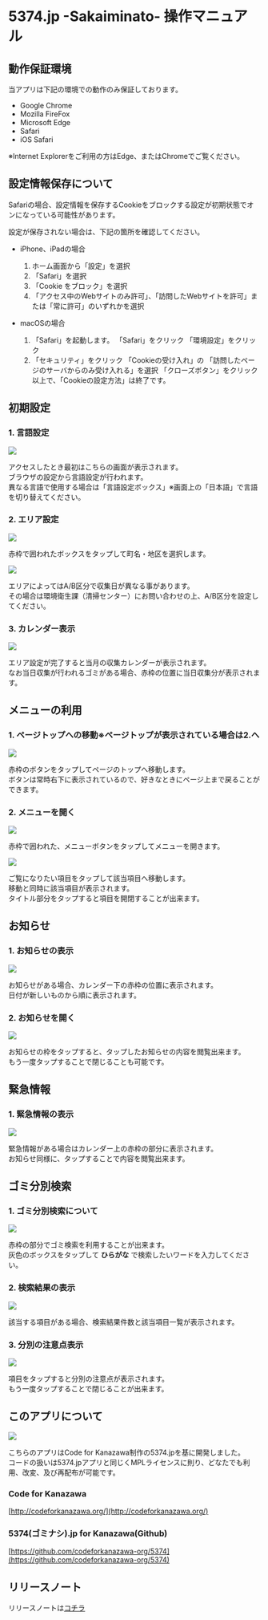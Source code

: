 # 5374.jp -Sakaiminato- 操作マニュアル

## 動作保証環境

当アプリは下記の環境での動作のみ保証しております。

- Google Chrome
- Mozilla FireFox
- Microsoft Edge
- Safari
- iOS Safari

※Internet Explorerをご利用の方はEdge、またはChromeでご覧ください。


## 設定情報保存について

Safariの場合、設定情報を保存するCookieをブロックする設定が初期状態でオンになっている可能性があります。

設定が保存されない場合は、下記の箇所を確認してください。

- iPhone、iPadの場合
  1. ホーム画面から「設定」を選択
  2. 「Safari」を選択
  3. 「Cookie をブロック」を選択
  4. 「アクセス中のWebサイトのみ許可」、「訪問したWebサイトを許可」または「常に許可」のいずれかを選択

- macOSの場合
  1. 「Safari」を起動します。 「Safari」をクリック 「環境設定」をクリック
  2. 「セキュリティ」をクリック 「Cookieの受け入れ」の 「訪問したページのサーバからのみ受け入れる」を選択 「クローズボタン」をクリック 以上で、「Cookieの設定方法」は終了です。


## 初期設定

### 1. 言語設定
![](./manu/pic-001.png)

アクセスしたとき最初はこちらの画面が表示されます。  
ブラウザの設定から言語設定が行われます。  
異なる言語で使用する場合は「言語設定ボックス」※画面上の「日本語」で言語を切り替えてください。

### 2. エリア設定
![](./manu/pic-002.png)

赤枠で囲われたボックスをタップして町名・地区を選択します。

![](./manu/pic-003.png)

エリアによってはA/B区分で収集日が異なる事があります。  
その場合は環境衛生課（清掃センター）にお問い合わせの上、A/B区分を設定してください。

### 3. カレンダー表示

![](./manu/pic-004.png)

エリア設定が完了すると当月の収集カレンダーが表示されます。  
なお当日収集が行われるゴミがある場合、赤枠の位置に当日収集分が表示されます。


## メニューの利用

### 1. ページトップへの移動※ページトップが表示されている場合は2.へ
![](./manu/pic-005.png)

赤枠のボタンをタップしてページのトップへ移動します。  
ボタンは常時右下に表示されているので、好きなときにページ上まで戻ることができます。

### 2. メニューを開く
![](./manu/pic-006.png)

赤枠で囲われた、メニューボタンをタップしてメニューを開きます。

![](./manu/pic-007.png)

ご覧になりたい項目をタップして該当項目へ移動します。  
移動と同時に該当項目が表示されます。  
タイトル部分をタップすると項目を開閉することが出来ます。

## お知らせ

### 1. お知らせの表示
![](./manu/pic-008.png)

お知らせがある場合、カレンダー下の赤枠の位置に表示されます。  
日付が新しいものから順に表示されます。

### 2. お知らせを開く
![](./manu/pic-009.png)

お知らせの枠をタップすると、タップしたお知らせの内容を閲覧出来ます。  
もう一度タップすることで閉じることも可能です。

## 緊急情報

### 1. 緊急情報の表示
![](./manu/pic-010.png)

緊急情報がある場合はカレンダー上の赤枠の部分に表示されます。  
お知らせ同様に、タップすることで内容を閲覧出来ます。

## ゴミ分別検索

### 1. ゴミ分別検索について
![](./manu/pic-011.png)

赤枠の部分でゴミ検索を利用することが出来ます。  
灰色のボックスをタップして
**ひらがな**
で検索したいワードを入力してください。

### 2. 検索結果の表示
![](./manu/pic-012.png)

該当する項目がある場合、検索結果件数と該当項目一覧が表示されます。

### 3. 分別の注意点表示
![](./manu/pic-013.png)

項目をタップすると分別の注意点が表示されます。  
もう一度タップすることで閉じることが出来ます。

## このアプリについて
![](./manu/pic-014.png)

こちらのアプリはCode for Kanazawa制作の5374.jpを基に開発しました。  
コードの扱いは5374.jpアプリと同じくMPLライセンスに則り、どなたでも利用、改変、及び再配布が可能です。

### Code for Kanazawa
[http://codeforkanazawa.org/](http://codeforkanazawa.org/)

### 5374(ゴミナシ).jp for Kanazawa(Github)
[https://github.com/codeforkanazawa-org/5374](https://github.com/codeforkanazawa-org/5374)

## リリースノート
リリースノートは[コチラ](./manu/release-notes.md)
